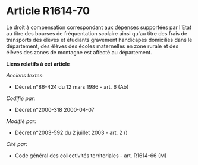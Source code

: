 # Article R1614-70

Le droit à compensation correspondant aux dépenses supportées par l'Etat au titre des bourses de fréquentation scolaire ainsi
qu'au titre des frais de transports des élèves et étudiants gravement handicapés domiciliés dans le département, des élèves
des écoles maternelles en zone rurale et des élèves des zones de montagne est affecté au département.

**Liens relatifs à cet article**

_Anciens textes_:

  - Décret n°86-424 du 12 mars 1986 - art. 6 (Ab)

_Codifié par_:

  - Décret n°2000-318 2000-04-07

_Modifié par_:

  - Décret n°2003-592 du 2 juillet 2003 - art. 2 ()

_Cité par_:

  - Code général des collectivités territoriales - art. R1614-66 (M)
